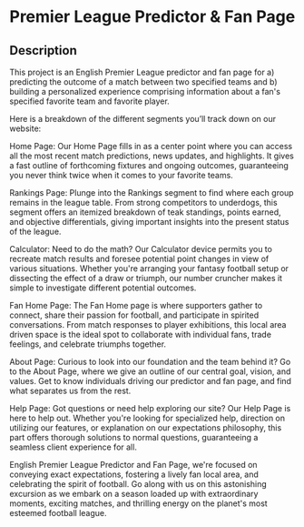 # Premier League Predictor & Fan Page

## Description
This project is an English Premier League predictor and fan page for a) predicting the outcome of a match between two specified teams and b) building a personalized  experience comprising information about a fan's specified favorite team and favorite player. 

Here is a breakdown of the different segments you’ll track down on our website:

Home Page: Our Home Page fills in as a center point where you can access all the most recent match predictions, news updates, and highlights. It gives a fast outline of forthcoming fixtures and ongoing outcomes, guaranteeing you never think twice when it comes to your favorite teams. 


Rankings Page:  Plunge into the Rankings segment to find where each group remains in the league table. From strong competitors to underdogs, this segment offers an itemized breakdown of teak standings, points earned, and objective differentials, giving important insights into the present status of the league.

Calculator: Need to do the math? Our Calculator device permits you to recreate match results and foresee potential point changes in view of various situations. Whether you're arranging your fantasy  football setup or dissecting the effect of a draw or triumph, our number cruncher makes it simple to investigate different potential outcomes.

Fan Home Page: The Fan Home page is where supporters gather to connect, share their passion for football, and participate in spirited conversations. From match responses to player exhibitions, this local area driven space is the ideal spot to collaborate with individual fans, trade feelings, and celebrate triumphs together.


About Page: Curious to look into our foundation and the team behind it? Go to the About Page, where we give an outline of our central goal, vision, and values. Get to know individuals driving our predictor and fan page, and find what separates us from the rest.

Help Page: Got questions or need help exploring our site? Our Help Page is here to help out. Whether you're looking for specialized help, direction on utilizing our features, or explanation on our expectations philosophy, this part offers thorough solutions to normal questions, guaranteeing a seamless client experience for all.

English Premier League Predictor and Fan Page, we're focused on conveying exact expectations, fostering a lively fan local area, and celebrating the spirit  of football. Go along with us on this astonishing excursion as we embark on a season loaded up with extraordinary moments, exciting matches, and thrilling energy on the planet's most esteemed football league.
